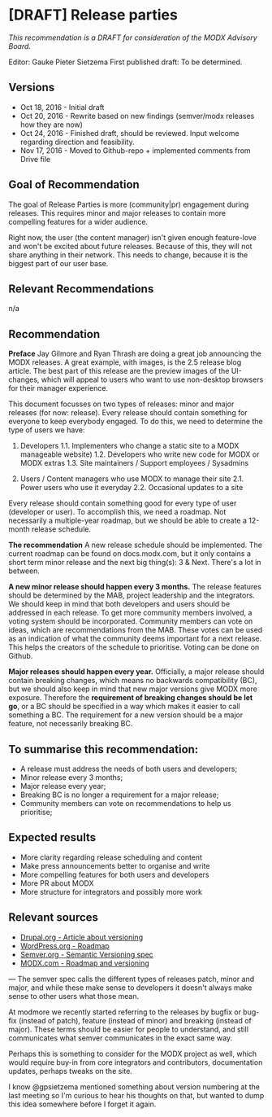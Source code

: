 # [DRAFT] Release parties
_This recommendation is a DRAFT for consideration of the MODX Advisory Board._

Editor: Gauke Pieter Sietzema
First published draft: To be determined.

## Versions
- Oct 18, 2016 - Initial draft
- Oct 20, 2016 - Rewrite based on new findings (semver/modx releases how they are now)
- Oct 24, 2016 - Finished draft, should be reviewed. Input welcome regarding direction and feasibility.
- Nov 17, 2016 - Moved to Github-repo + implemented comments from Drive file

## Goal of Recommendation
The goal of Release Parties is more (community|pr) engagement during releases. This requires minor and major releases to contain more compelling features for a wider audience.

Right now, the user (the content manager) isn't given enough feature-love and won't be excited about future releases. Because of this, they will not share anything in their network. This needs to change, because it is the biggest part of our user base.

## Relevant Recommendations
n/a

## Recommendation
**Preface**
Jay Gilmore and Ryan Thrash are doing a great job announcing the MODX releases. A great example, with images, is the 2.5 release blog article. The best part of this release are the preview images of the UI-changes, which will appeal to users who want to use non-desktop browsers for their manager experience.

This document focusses on two types of releases: minor and major releases (for now: release). Every release should contain something for everyone to keep everybody engaged. To do this, we need to determine the type of users we have:
1. Developers
1.1. Implementers who change a static site to a MODX manageable website)
1.2. Developers who write new code for MODX or MODX extras
1.3. Site maintainers / Support employees / Sysadmins

2. Users / Content managers who use MODX to manage their site
2.1. Power users who use it everyday
2.2. Occasional updates to a site

Every release should contain something good for every type of user (developer or user). To accomplish this, we need a roadmap. Not necessarily a multiple-year roadmap, but we should be able to create a 12-month release schedule.

**The recommendation**
A new release schedule should be implemented. The current roadmap can be found on docs.modx.com, but it only contains a short term minor release and the next big thing(s): 3 & Next. There's a lot in between.

**A new minor release should happen every 3 months.** The release features should be determined by the MAB, project leadership and the integrators. We should keep in mind that both developers and users should be addressed in each release.
To get more community members involved, a voting system should be incorporated. Community members can vote on ideas, which are recommendations from the MAB. These votes can be used as an indication of what the community deems important for a next release. This helps the creators of the schedule to prioritise. Voting can be done on Github.

**Major releases should happen every year.** Officially, a major release should contain breaking changes, which means no backwards compatibility (BC), but we should also keep in mind that new major versions give MODX more exposure. Therefore the **requirement of breaking changes should be let go**, or a BC should be specified in a way which makes it easier to call something a BC. The requirement for a new version should be a major feature, not necessarily breaking BC.


## To summarise this recommendation:
- A release must address the needs of both users and developers;
- Minor release every 3 months;
- Major release every year;
- Breaking BC is no longer a requirement for a major release;
- Community members can vote on recommendations to help us prioritise;

## Expected results
- More clarity regarding release scheduling and content
- Make press announcements better to organise and write
- More compelling features for both users and developers
- More PR about MODX
- More structure for integrators and possibly more work

## Relevant sources
- [Drupal.org - Article about versioning](https://www.drupal.org/blog/the-transformation-of-drupal-8-for-continuous-innovation)
- [WordPress.org - Roadmap](https://wordpress.org/about/roadmap/)
- [Semver.org - Semantic Versioning spec](http://semver.org/)
- [MODX.com - Roadmap and versioning](https://docs.modx.com/revolution/2.x/getting-started/an-overview-of-modx/roadmap)





—
The semver spec calls the different types of releases patch, minor and major, and while these make sense to developers it doesn't always make sense to other users what those mean.

At modmore we recently started referring to the releases by bugfix or bug-fix (instead of patch), feature (instead of minor) and breaking (instead of major). These terms should be easier for people to understand, and still communicates what semver communicates in the exact same way.

Perhaps this is something to consider for the MODX project as well, which would require buy-in from core integrators and contributors, documentation updates, perhaps tweaks on the site.

I know @gpsietzema mentioned something about version numbering at the last meeting so I'm curious to hear his thoughts on that, but wanted to dump this idea somewhere before I forget it again.